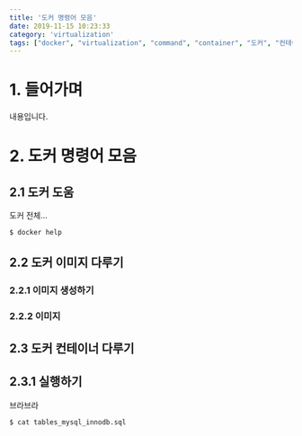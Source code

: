 ```yaml
---
title: '도커 명령어 모음'
date: 2019-11-15 10:23:33
category: 'virtualization'
tags: ["docker", "virtualization", "command", "container", "도커", "컨테이너", "가상화", "명령어"]
---
```


# 1. 들어가며

내용입니다. 


# 2. 도커 명령어 모음
## 2.1 도커 도움

도커 전체... 
```
$ docker help
```



## 2.2 도커 이미지 다루기
### 2.2.1 이미지 생성하기
### 2.2.2 이미지  

## 2.3 도커 컨테이너 다루기

## 2.3.1 실행하기

브라브라

```bash
$ cat tables_mysql_innodb.sql
```

